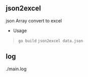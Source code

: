## json2excel
json Array convert to excel

* Usage
> `go build`
> `json2excel data.json`

## log
./main.log
